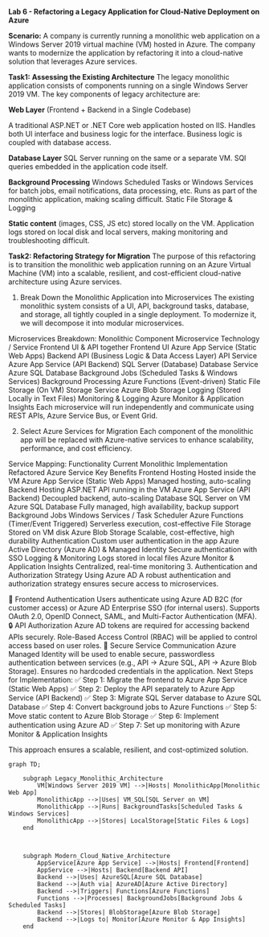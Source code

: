 **Lab 6 - Refactoring a Legacy Application for Cloud-Native Deployment on Azure**

**Scenario:** A company is currently running a monolithic web application on a Windows Server 2019 virtual machine (VM) hosted in Azure. The company wants to modernize the application by refactoring it into a cloud-native solution that leverages Azure services.

**Task1:** **Assessing the Existing Architecture**
The legacy monolithic application consists of  components running on a single Windows Server 2019 VM. The key components of legacy architecture are:

**Web Layer** (Frontend + Backend in a Single Codebase)

A traditional ASP.NET or .NET Core web application hosted on IIS.
Handles both UI interface and business logic for the interface.
Business logic is coupled with database access.

**Database Layer**
SQL Server running on the same or a separate VM.
SQl queries embedded in the application code itself.

**Background Processing**
Windows Scheduled Tasks or Windows Services for batch jobs, email notifications, data processing, etc.
Runs as part of the monolithic application, making scaling difficult.
Static File Storage & Logging

**Static content** (images, CSS, JS etc) stored locally on the VM.
Application logs stored on local disk and local servers, making monitoring and troubleshooting difficult.



**Task2: Refactoring Strategy for Migration**
The purpose of this  refactoring is to transition the monolithic web application running on an Azure Virtual Machine (VM) into a  scalable, resilient, and cost-efficient cloud-native architecture using Azure services.

1. Break Down the Monolithic Application into Microservices
The existing monolithic system consists of a UI, API, background tasks, database, and storage, all tightly coupled in a single deployment. To modernize it, we will decompose it into modular microservices.

Microservices Breakdown:
Monolithic Component	Microservice	Technology / Service
Frontend UI & API together	Frontend UI	Azure App Service (Static Web Apps)
Backend API (Business Logic & Data Access Layer)	API Service	Azure App Service (API Backend)
SQL Server (Database)	Database Service	Azure SQL Database
Background Jobs (Scheduled Tasks & Windows Services)	Background Processing	Azure Functions (Event-driven)
Static File Storage (On VM)	Storage Service	Azure Blob Storage
Logging (Stored Locally in Text Files)	Monitoring & Logging	Azure Monitor & Application Insights
Each microservice will run independently and communicate using REST APIs, Azure Service Bus, or Event Grid.

2. Select Azure Services for Migration
Each component of the monolithic app will be replaced with Azure-native services to enhance scalability, performance, and cost efficiency.

Service Mapping:
Functionality	Current Monolithic Implementation	Refactored Azure Service	Key Benefits
Frontend Hosting	Hosted inside the VM	Azure App Service (Static Web Apps)	Managed hosting, auto-scaling
Backend Hosting	ASP.NET API running in the VM	Azure App Service (API Backend)	Decoupled backend, auto-scaling
Database	SQL Server on VM	Azure SQL Database	Fully managed, high availability, backup support
Background Jobs	Windows Services / Task Scheduler	Azure Functions (Timer/Event Triggered)	Serverless execution, cost-effective
File Storage	Stored on VM disk	Azure Blob Storage	Scalable, cost-effective, high durability
Authentication	Custom user authentication in the app	Azure Active Directory (Azure AD) & Managed Identity	Secure authentication with SSO
Logging & Monitoring	Logs stored in local files	Azure Monitor & Application Insights	Centralized, real-time monitoring
3. Authentication and Authorization Strategy Using Azure AD
A robust authentication and authorization strategy ensures secure access to microservices.

🔐 Frontend Authentication
Users authenticate using Azure AD B2C (for customer access) or Azure AD Enterprise SSO (for internal users).
Supports OAuth 2.0, OpenID Connect, SAML, and Multi-Factor Authentication (MFA).
🔒 API Authorization
Azure AD tokens are required for accessing backend APIs securely.
Role-Based Access Control (RBAC) will be applied to control access based on user roles.
🔑 Secure Service Communication
Azure Managed Identity will be used to enable secure, passwordless authentication between services (e.g., API → Azure SQL, API → Azure Blob Storage).
Ensures no hardcoded credentials in the application.
Next Steps for Implementation:
✅ Step 1: Migrate the frontend to Azure App Service (Static Web Apps)
✅ Step 2: Deploy the API separately to Azure App Service (API Backend)
✅ Step 3: Migrate SQL Server database to Azure SQL Database
✅ Step 4: Convert background jobs to Azure Functions
✅ Step 5: Move static content to Azure Blob Storage
✅ Step 6: Implement authentication using Azure AD
✅ Step 7: Set up monitoring with Azure Monitor & Application Insights

This approach ensures a scalable, resilient, and cost-optimized solution.


```mermaid
graph TD;
    
    subgraph Legacy_Monolithic_Architecture
        VM[Windows Server 2019 VM] -->|Hosts| MonolithicApp[Monolithic Web App]
        MonolithicApp -->|Uses| VM_SQL[SQL Server on VM]
        MonolithicApp -->|Runs| BackgroundTasks[Scheduled Tasks & Windows Services]
        MonolithicApp -->|Stores| LocalStorage[Static Files & Logs]
    end


    
    subgraph Modern_Cloud_Native_Architecture
        AppService[Azure App Service] -->|Hosts| Frontend[Frontend]
        AppService -->|Hosts| Backend[Backend API]
        Backend -->|Uses| AzureSQL[Azure SQL Database]
        Backend -->|Auth via| AzureAD[Azure Active Directory]
        Backend -->|Triggers| Functions[Azure Functions]
        Functions -->|Processes| BackgroundJobs[Background Jobs & Scheduled Tasks]
        Backend -->|Stores| BlobStorage[Azure Blob Storage]
        Backend -->|Logs to| Monitor[Azure Monitor & App Insights]
    end
    
  
